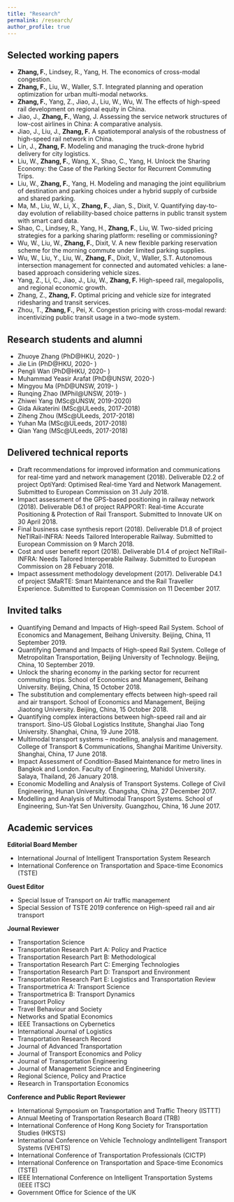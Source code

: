 ```yaml
---
title: "Research"
permalink: /research/
author_profile: true
---
```


Selected working papers
------------
* **Zhang, F.**, Lindsey, R., Yang, H. The economics of cross-modal congestion.
* **Zhang, F.**, Liu, W., Waller, S.T. Integrated planning and operation optimization for urban multi-modal networks.
* **Zhang, F.**, Yang, Z., Jiao, J., Liu, W., Wu, W. The effects of high-speed rail development on regional equity in China.
* Jiao, J., **Zhang, F.**, Wang, J. Assessing the service network structures of low-cost airlines in China: A comparative analysis.
* Jiao, J., Liu, J., **Zhang, F.** A spatiotemporal analysis of the robustness of high-speed rail network in China.
* Lin, J., **Zhang, F.** Modeling and managing the truck-drone hybrid delivery for city logistics.
* Liu, W., **Zhang, F.**, Wang, X., Shao, C., Yang, H. Unlock the Sharing Economy: the Case of the Parking Sector for Recurrent Commuting Trips.
* Liu, W., **Zhang, F.**, Yang, H. Modeling and managing the joint equilibrium of destination and parking choices under a hybrid supply of curbside and shared parking.
* Ma, M., Liu, W., Li, X., **Zhang, F.**, Jian, S., Dixit, V. Quantifying day-to-day evolution of reliability-based choice patterns in public transit system with smart card data.
* Shao, C., Lindsey, R., Yang, H., **Zhang, F.**, Liu, W. Two-sided pricing strategies for a parking sharing platform: reselling or commissioning?
* Wu, W., Liu, W., **Zhang, F.**, Dixit, V. A new flexible parking reservation scheme for the morning commute under limited parking supplies.
* Wu, W., Liu, Y., Liu, W., **Zhang, F.**, Dixit, V., Waller, S.T. Autonomous intersection management for connected and automated vehicles: a lane-based approach considering vehicle sizes.
* Yang, Z., Li, C., Jiao, J., Liu, W., **Zhang, F.** High-speed rail, megalopolis, and regional economic growth.
* Zhang, Z., **Zhang, F.** Optimal pricing and vehicle size for integrated ridesharing and transit services.
* Zhou, T., **Zhang, F.**, Pei, X. Congestion pricing with cross-modal reward: incentivizing public transit usage in a two-mode system.

Research students and alumni
-----------
* Zhuoye Zhang (PhD@HKU, 2020- )  
* Jie Lin (PhD@HKU, 2020- )
* Pengli Wan (PhD@HKU, 2020- )  
* Muhammad Yeasir Arafat (PhD@UNSW, 2020-)  
* Mingyou Ma (PhD@UNSW, 2019- )
* Runqing Zhao (MPhil@UNSW, 2019- )
* Zhiwei Yang (MSc@UNSW, 2019-2020)
* Gida Aikaterini (MSc@ULeeds, 2017-2018)
* Ziheng Zhou (MSc@ULeeds, 2017-2018)
* Yuhan Ma (MSc@ULeeds, 2017-2018)
* Qian Yang (MSc@ULeeds, 2017-2018)

Delivered technical reports
------------
* Draft recommendations for improved information and communications for real-time yard and network management (2018). Deliverable D2.2 of project OptiYard: Optimised Real-time Yard and Network Management. Submitted to European Commission on 31 July 2018.
* Impact assessment of the GPS-based positioning in railway network (2018). Deliverable D6.1 of project RAPPORT: Real-time Accurate Positioning & Protection of Rail Transport. Submitted to Innovate UK on 30 April 2018.
* Final business case synthesis report (2018). Deliverable D1.8 of project NeTIRail-INFRA: Needs Tailored Interoperable Railway. Submitted to European Commission on 9 March 2018.
* Cost and user benefit report (2018). Deliverable D1.4 of project NeTIRail-INFRA: Needs Tailored Interoperable Railway. Submitted to European Commission on 28 Febuary 2018.
* Impact assessment methodology development (2017). Deliverable D4.1 of project SMaRTE: Smart Maintenance and the Rail Traveller Experience. Submitted to European Commission on 11 December 2017.

Invited talks
------------
* Quantifying Demand and Impacts of High-speed Rail System. School of Economics and Management, Beihang University. Beijing, China, 11 September 2019.
* Quantifying Demand and Impacts of High-speed Rail System. College of Metropolitan Transportation, Beijing University of Technology. Beijing, China, 10 September 2019.
* Unlock the sharing economy in the parking sector for recurrent commuting trips. School of Economics and Management, Beihang University. Beijing, China, 15 October 2018.
* The substitution and complementary effects between high-speed rail and air transport. School of Economics and Management, Beijing Jiaotong University. Beijing, China, 15 October 2018.
* Quantifying complex interactions between high-speed rail and air transport. Sino-US Global Logistics Institute, Shanghai Jiao Tong University. Shanghai, China, 19 June 2018.
* Multimodal transport systems – modelling, analysis and management. College of Transport & Communications, Shanghai Maritime University. Shanghai, China, 17 June 2018.
* Impact Assessment of Condition-Based Maintenance for metro lines in Bangkok and London. Faculty of Engineering, Mahidol University. Salaya, Thailand, 26 January 2018.
* Economic Modelling and Analysis of Transport Systems. College of Civil Engineering, Hunan University. Changsha, China, 27 December 2017.
* Modelling and Analysis of Multimodal Transport Systems. School of Engineering, Sun-Yat Sen University. Guangzhou, China, 16 June 2017.

Academic services
-------------
**Editorial Board Member**

* International Journal of Intelligent Transportation System Research
* International Conference on Transportation and Space-time Economics (TSTE) 

**Guest Editor**

* Special Issue of Transport on Air traffic management
* Special Session of TSTE 2019 conference on High-speed rail and air transport 

**Journal Reviewer**

* Transportation Science
* Transportation Research Part A: Policy and Practice
* Transportation Research Part B: Methodological
* Transportation Research Part C: Emerging Technologies
* Transportation Research Part D: Transport and Environment
* Transportation Research Part E: Logistics and Transportation Review
* Transportmetrica A: Transport Science
* Transportmetrica B: Transport Dynamics
* Transport Policy
* Travel Behaviour and Society
* Networks and Spatial Economics
* IEEE Transactions on Cybernetics
* International Journal of Logistics
* Transportation Research Record
* Journal of Advanced Transportation
* Journal of Transport Economics and Policy 
* Journal of Transportation Engineering
* Journal of Management Science and Engineering
* Regional Science, Policy and Practice
* Research in Transportation Economics

**Conference and Public Report Reviewer**

* International Symposium on Transportation and Traffic Theory (ISTTT)
* Annual Meeting of Transportation Research Board (TRB)
* International Conference of Hong Kong Society for Transportation Studies (HKSTS)
* International Conference on Vehicle Technology andIntelligent Transport Systems (VEHITS)
* International Conference of Transportation Professionals (CICTP)
* International Conference on Transportation and Space-time Economics (TSTE)
* IEEE International Conference on Intelligent Transportation Systems (IEEE ITSC)
* Government Office for Science of the UK
